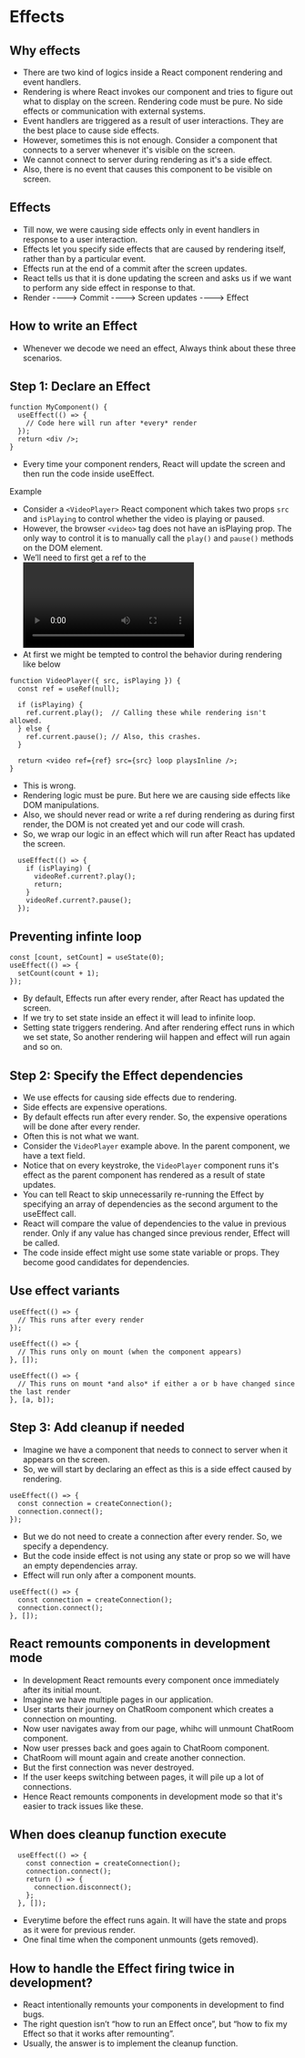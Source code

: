 # Effects

## Why effects

- There are two kind of logics inside a React component rendering and event handlers.
- Rendering is where React invokes our component and tries to figure out what to display on the screen. Rendering code must be pure. No side effects or communication with external systems.
- Event handlers are triggered as a result of user interactions. They are the best place to cause side effects.
- However, sometimes this is not enough. Consider a component that connects to a server whenever it's visible on the screen.
- We cannot connect to server during rendering as it's a side effect.
- Also, there is no event that causes this component to be visible on screen.


## Effects

- Till now, we were causing side effects only in event handlers in response to a user interaction.
- Effects let you specify side effects that are caused by rendering itself, rather than by a particular event.
- Effects run at the end of a commit after the screen updates.
- React tells us that it is done updating the screen and asks us if we want to perform any side effect in response to that.
- Render ----> Commit ----> Screen updates ----> Effect 


## How to write an Effect

- Whenever we decode we need an effect, Always think about these three scenarios.


## Step 1: Declare an Effect 

```tsx
function MyComponent() {
  useEffect(() => {
    // Code here will run after *every* render
  });
  return <div />;
}
```

- Every time your component renders, React will update the screen and then run the code inside useEffect.


Example

- Consider a `<VideoPlayer>` React component which takes two props `src` and `isPlaying` to control whether the video is playing or paused.
- However, the browser `<video>` tag does not have an isPlaying prop. The only way to control it is to manually call the `play()` and `pause()` methods on the DOM element.
- We’ll need to first get a ref to the <video> DOM node.
- At first we might be tempted to control the behavior during rendering like below

```tsx
function VideoPlayer({ src, isPlaying }) {
  const ref = useRef(null);

  if (isPlaying) {
    ref.current.play();  // Calling these while rendering isn't allowed.
  } else {
    ref.current.pause(); // Also, this crashes.
  }

  return <video ref={ref} src={src} loop playsInline />;
}
```

- This is wrong.
- Rendering logic must be pure. But here we are causing side effects like DOM manipulations.
- Also, we should never read or write a ref during rendering as during first render, the DOM is not created yet and our code will crash.
- So, we wrap our logic in an effect which will run after React has updated the screen.

```tsx
  useEffect(() => {
    if (isPlaying) {
      videoRef.current?.play();
      return;
    }
    videoRef.current?.pause();
  });
```

## Preventing infinte loop

```tsx
const [count, setCount] = useState(0);
useEffect(() => {
  setCount(count + 1);
});
```

- By default, Effects run after every render, after React has updated the screen.
- If we try to set state inside an effect it will lead to infinite loop.
- Setting state triggers rendering. And after rendering effect runs in which we set state, So another rendering wiil happen and effect will run again and so on.


## Step 2: Specify the Effect dependencies 

- We use effects for causing side effects due to rendering.
- Side effects are expensive operations.
- By default effects run after every render. So, the expensive operations will be done after every render.
- Often this is not what we want.
- Consider the `VideoPlayer` example above. In the parent component, we have a text field.
- Notice that on every keystroke, the `VideoPlayer` component runs it's effect as the parent component has rendered as a result of state updates.
- You can tell React to skip unnecessarily re-running the Effect by specifying an array of dependencies as the second argument to the useEffect call.
- React will compare the value of dependencies to the value in previous render. Only if any value has changed since previous render, Effect will be called.
- The code inside effect might use some state variable or props. They become good candidates for dependencies.

## Use effect variants

```tsx
useEffect(() => {
  // This runs after every render
});

useEffect(() => {
  // This runs only on mount (when the component appears)
}, []);

useEffect(() => {
  // This runs on mount *and also* if either a or b have changed since the last render
}, [a, b]);
```

## Step 3: Add cleanup if needed 

- Imagine we have a component that needs to connect to server when it appears on the screen.
- So, we will start by declaring an effect as this is a side effect caused by rendering.

```tsx
useEffect(() => {
  const connection = createConnection();
  connection.connect();
});
```
- But we do not need to create a connection after every render. So, we specify a dependency.
- But the code inside effect is not using any state or prop so we will have an empty dependencies array.
- Effect will run only after a component mounts.

```tsx
useEffect(() => {
  const connection = createConnection();
  connection.connect();
}, []);
```

## React remounts components in development mode

- In development React remounts every component once immediately after its initial mount.
- Imagine we have multiple pages in our application.
- User starts their journey on ChatRoom component which creates a connection on mounting.
- Now user navigates away from our page, whihc will unmount ChatRoom component.
- Now user presses back and goes again to ChatRoom component.
- ChatRoom will mount again and create another connection.
- But the first connection was never destroyed.
- If the user keeps switching between pages, it will pile up a lot of connections.
- Hence React remounts components in development mode so that it's easier to track issues like these.


## When does cleanup function execute

```tsx
  useEffect(() => {
    const connection = createConnection();
    connection.connect();
    return () => {
      connection.disconnect();
    };
  }, []);
```

- Everytime before the effect runs again. It will have the state and props as it were for previous render.
- One final time when the component unmounts (gets removed).


## How to handle the Effect firing twice in development? 

- React intentionally remounts your components in development to find bugs.
- The right question isn’t “how to run an Effect once”, but “how to fix my Effect so that it works after remounting”.
- Usually, the answer is to implement the cleanup function. 

